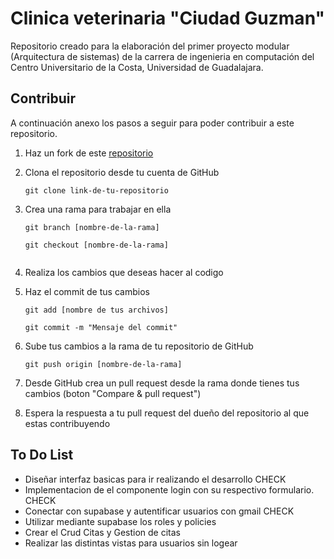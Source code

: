 # Clinica veterinaria "Ciudad Guzman"

Repositorio creado para la elaboración del primer proyecto modular (Arquitectura de sistemas) de la carrera de ingenieria en computación del Centro Universitario de la Costa, Universidad de Guadalajara.

## Contribuir
A continuación anexo los pasos a seguir para poder contribuir a este repositorio.

1. Haz un fork de este [repositorio](https://github.com/Davidelcraack/ClinicaVet.git)

2. Clona el repositorio desde tu cuenta de GitHub
    ```shell
    git clone link-de-tu-repositorio

3. Crea una rama para trabajar en ella
    ```shell
    git branch [nombre-de-la-rama]
    ```
    ```shell
    git checkout [nombre-de-la-rama]
    

4. Realiza los cambios que deseas hacer al codigo

5. Haz el commit de tus cambios
    ```shell
    git add [nombre de tus archivos]
    ```
    ```shell
    git commit -m "Mensaje del commit"

6. Sube tus cambios a la rama de tu repositorio de GitHub
    ```shell
    git push origin [nombre-de-la-rama]

7. Desde GitHub crea un pull request desde la rama donde tienes tus cambios (boton "Compare & pull request")

8. Espera la respuesta a tu pull request del dueño del repositorio al que estas contribuyendo

## To Do List
- Diseñar interfaz basicas para ir realizando el desarrollo CHECK
- Implementacion de el componente login con su respectivo formulario. CHECK
- Conectar con supabase y autentificar usuarios con gmail CHECK
- Utilizar mediante supabase los roles y policies
- Crear el Crud Citas y Gestion de citas
- Realizar las distintas vistas para usuarios sin logear
